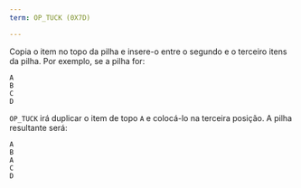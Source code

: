 ```yaml
---
term: OP_TUCK (0X7D)

---
```

Copia o item no topo da pilha e insere-o entre o segundo e o terceiro itens da pilha. Por exemplo, se a pilha for:

```text
A
B
C
D
```

`OP_TUCK` irá duplicar o item de topo `A` e colocá-lo na terceira posição. A pilha resultante será:

```text
A
B
A
C
D
```